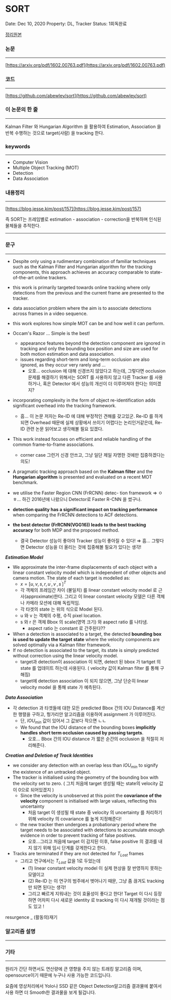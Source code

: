 # SORT

Date: Dec 10, 2020
Property: DL, Tracker
Status: 1회독완료

[정리원본](https://www.notion.so/SORT-cde9cc89508c4ce48a3efeb99f36563f)

### 논문

---

[https://arxiv.org/pdf/1602.00763.pdf](https://arxiv.org/pdf/1602.00763.pdf)

### 코드

---

[https://github.com/abewley/sort](https://github.com/abewley/sort)

### 이 논문의 한 줄

---

Kalman Filter 와 Hungarian Algorithm 을 활용하여 Estimation, Association 을 반복 수행하는 것으로 target(사람) 을 tracking 한다.

### keywords

---

- Computer Vision
- Multiple Object Tracking (MOT)
- Detection
- Data Association

### 내용정리

---

[https://blog.jesse.kim/post/157](https://blog.jesse.kim/post/157)

즉 SORT는 프레임별로 estimation - association - correction을 반복하며 인식된 물체들을 추적한다.

---

### 문구

---

- Despite only using a rudimentary combination of familiar techniques such as the Kalman Filter and Hungarian algorithm for the tracking components, this approach achieves an accuracy comparable to state-of-the-art online trackers.
- this work is primarily targeted towards online tracking where only detections from the previous and the current frame are presented to the tracker.
- data association problem where the aim is to associate detections across frames in a video sequence.
- this work explores how simple MOT can be and how well it can perform.

- Occam's Razor ... Simple is the best!
    - appearance features beyond the detection component are ignored in tracking and only the bounding box position and size are used for both motion estimation and data association.
    - issues regarding short-term and long-term occlusion are also ignored, as they occur very rarely and ...
        - 오호... occlusion 에 대해 신경쓰지 않았다고 하는데, 그렇다면 occlusion 문제를 해결하기 위해서는 SORT 를 사용하지 않고 다른 Tracker 를 사용하거나, 혹은 Detector 에서 성능의 개선이 더 이루어져야 한다는 의미겠지?
- incorporating complexity in the form of object re-identification adds significant overhead into the tracking framework.
    - 흠... 이 논문 저자는 Re-ID 에 대해 부정적인 견해를 갖고있군. Re-ID 를 하게되면 Overhead 때문에 실제 상황에서 쓰이기 어렵다는 논리인거같은데, Re-ID 관련 논문 읽어보고 생각해볼 필요 있겠다.
- This work instead focuses on efficient and reliable handling of the common frame-to-frame associations.
    - corner case 그런거 신경 안쓰고, 그냥 일단 제일 자명한 것에만 집중하겠다는 의도!
- A pragmatic tracking approach based on the **Kalman filter** and the **Hungarian algorithm** is presented and evaluated on a recent MOT benchmark.
- we utilise the Faster Region CNN (FrRCNN) detec- tion framework ⇒ ㅇㅎ... 하긴 2016년에 나왔으니 Detector로 Faster R-CNN 을 썼구나.
- **detection quality has a significant impact on tracking performance** when comparing the FrRCNN detections to ACF detections.
- **the best detector (FrRCNN(VGG16)) leads to the best tracking accuracy** for both MDP and the proposed method.
    - 결국 Detector 성능이 좋아야 Tracker 성능이 좋아질 수 있다! ⇒ 흠... 그렇다면 Detector 성능을 더 올리는 것에 집중해볼 필요가 있다는 생각!

***Estimation Model***

- We approximate the inter-frame displacements of each object with a linear constant velocity model which is independent of other objects and camera motion. The state of each target is modelled as:
    - $x = [u, v, s, r, u^˙, v^˙, s^˙]^T$
    - 각 객체의 프레임간 차이 (불일치) 를 linear constant velocity model 로 근사(approximate)한다. 그리고 이 linear constant velocity 모델은 다른 객체나 카메라 모션에 대해 독립적임.
    - 각 타겟의 state 는 위의 식으로 Model 된다.
    - u 와 v 는 객체의 수평, 수직 pixel location.
    - s 와 r 은 객체 Bbox 의 scale(영역 크기) 와 aspect ratio 를 나타냄.
        - aspect ratio 는 constant 로 간주된다??
- When a detection is associated to a target, the detected **bounding box is used to update the target state** where the velocity components are solved optimally via a Kalman filter framework.
- If no detection is associated to the target, its state is simply predicted without correction using the linear velocity model.
    - target과 detection이 association 이 되면, detect 된 bbox 가 tartget 의 state 를 업데이트 하는데 사용된다. ( velocity 값이 Kalman filter 를 통해 구해짐)
    - target에 detection association 이 되지 않으면, 그냥 단순히 linear velocity model 을 통해 state 가 예측된다.

***Data Association***

- 각 detection 과 타겟들에 대한 모든 predicted Bbox 간의 IOU Distance를 계산한 행렬을 구하고,  헝가리안 알고리즘을 이용하여 assignment 가 이루어진다.
    - 단, $IOU_{min}$ 값이 있어서 그 값보다 작으면 ㄴㄴ
    - We found that the IOU distance of the bounding boxes **implicitly handles short term occlusion caused by passing targets**.
        - 오호... Bbox 간의 IOU distance 가 짧은 순간의 occlusion 을 적절히 처리해준다.

***Creation and Deletion of Track Identities***

- we consider any detection with an overlap less than $IOU_{min}$ to signify the existence of an untracked object.
- The tracker is initialised using the geometry of the bounding box with the velocity set to zero. ( 그치 처음에 target 생성될 때는 state의 velocity 값이 0으로 되어있겠지 )
    - Since the velocity is unobserved at this point the **covariance of the velocity** component is initialised with large values, reflecting this uncertainty
        - 처음 target 이 생성될 때 state 중 velocity 의 uncertainty 를 처리하기 위해 velocity 의 covariance 를 높게 지정해준다!
    - the new tracker then undergoes a probationary period where the target needs to be associated with detections to accumulate enough evidence in order to prevent tracking of false positives.
        - 오호...그리고 처음에 target 이 감지된 이후, false positive 의 결과를 내지 않기 위해 임시 단계를 갖게한다고 한다.
- Tracks are terminated if they are not detected for $T_{Lost}$ frames
    - 그리고 연구에서는 $T_{Lost}$  값을 1로 두었는데
        - (1) linear constant velocity model 이 실제 현상을 잘 반영하지 못하는 모델이고
        - (2) Re-ID 는 이 연구의 범주에서 벗어나기 때문, 그냥 좀 끊겨도 tracking 만 되면 된다는 생각!
        - 그리고 빠르게 지워내는 것이 효율성이 좋다고 한다! Target 이 다시 등장하면 어차피 다시 새로운 identity 로 tracking 이 다시 재개될 것이라는 점도 있고 !

resurgence _ (활동의)재기

### 알고리즘 설명

---

### 기타

---

원리가 간단 하면서도 연산량에 큰 영향을 주지 않는 트래킹 알고리즘 이며, opensource이기 때문에 누구나 사용 가능한 코드입니다.

요즘에 영상처리에서 Yolo나 SSD 같은 Object Detection알고리즘 결과물에 붙여서 사용 하면 더 Smooth한 결과물을 보게 될겁니다.
